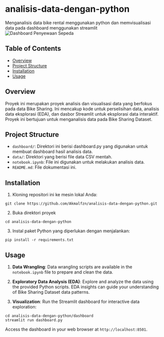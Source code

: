 # analisis-data-dengan-python
Menganalisis data bike rental menggunakan python dan memvisualisasi data pada dashboard menggunakan streamlit
![Dashboard Penyewaan Sepeda](dashboard.gif)

## Table of Contents
- [Overview](#overview)
- [Project Structure](#project-structure)
- [Installation](#installation)
- [Usage](#usage)

## Overview
Proyek ini merupakan proyek analisis dan visualisasi data yang berfokus pada data Bike Sharing. Ini mencakup kode untuk perselisihan data, analisis data eksplorasi (EDA), dan dasbor Streamlit untuk eksplorasi data interaktif. Proyek ini bertujuan untuk menganalisis data pada Bike Sharing Dataset.

## Project Structure
- `dashboard/`: Direktori ini berisi dashboard.py yang digunakan untuk membuat dashboard hasil analisis data.
- `data/`: Direktori yang berisi file data CSV mentah.
- `notebook.ipynb`: File ini digunakan untuk melakukan analisis data.
- `README.md`: File dokumentasi ini.

## Installation
1. Kloning repositori ini ke mesin lokal Anda:
```
git clone https://github.com/Akmalfzn/analisis-data-dengan-python.git
```
2. Buka direktori proyek
```
cd analisis-data-dengan-python
```
3. Instal paket Python yang diperlukan dengan menjalankan:
```
pip install -r requirements.txt
```

## Usage
1. **Data Wrangling**: Data wrangling scripts are available in the `notebook.ipynb` file to prepare and clean the data.

2. **Exploratory Data Analysis (EDA)**: Explore and analyze the data using the provided Python scripts. EDA insights can guide your understanding of Bike Sharing Dataset data patterns.

3. **Visualization**: Run the Streamlit dashboard for interactive data exploration:

```
cd analisis-data-dengan-python/dashboard
streamlit run dashboard.py
```
Access the dashboard in your web browser at `http://localhost:8501`.
